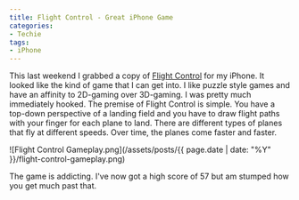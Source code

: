 ```yaml
---
title: Flight Control - Great iPhone Game
categories:
- Techie
tags:
- iPhone
---
```


This last weekend I grabbed a copy of [Flight Control](http://www.firemint.com/flightcontrol/index.html) for my iPhone. It looked like the kind of game that I can get into. I like puzzle style games and have an affinity to 2D-gaming over 3D-gaming. I was pretty much immediately hooked.
The premise of Flight Control is simple. You have a top-down perspective of a landing field and you have to draw flight paths with your finger for each plane to land. There are different types of planes that fly at different speeds. Over time, the planes come faster and faster.

![Flight Control Gameplay.png](/assets/posts/{{ page.date | date: "%Y" }}/flight-control-gameplay.png)

The game is addicting. I've now got a high score of 57 but am stumped how you get much past that.
